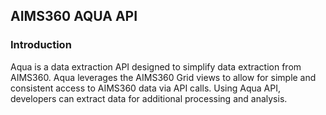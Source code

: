 AIMS360 AQUA API
----------------

### Introduction

Aqua is a data extraction API designed to simplify data extraction from AIMS360.
Aqua leverages the AIMS360 Grid views to allow for simple and consistent access
to AIMS360 data via API calls. Using Aqua API, developers can extract data for
additional processing and analysis.
